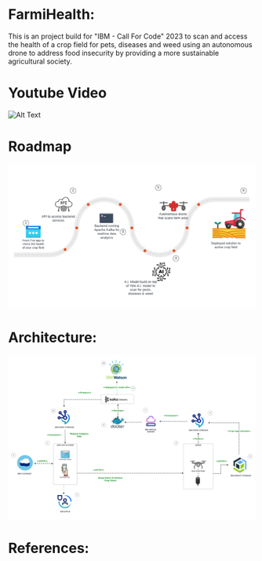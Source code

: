 # FarmiHealth:
This is an project build for "IBM - Call For Code" 2023 to scan and access the health of a crop field for pets, diseases and weed using an autonomous drone to address food insecurity by providing a more sustainable agricultural society.


# Youtube Video
![Alt Text](https://www.youtube.com/watch?v=1RL2KJs96NM)

# Roadmap
![Alt Text](doc/imgs/farmihealth_roadmap.png)

# Architecture:
![Alt Text](doc/imgs/farmihealth_architecture.png)


# References:



